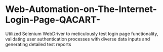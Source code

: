 # Web-Automation-on-The-Internet-Login-Page-QACART-
Utilized Selenium WebDriver to meticulously test login page functionality, validating user authentication processes with diverse data inputs and generating detailed test reports
